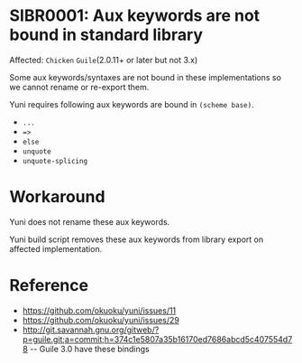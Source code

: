 SIBR0001: Aux keywords are not bound in standard library
========================================================

Affected: `Chicken` `Guile`(2.0.11+ or later but not 3.x)

Some aux keywords/syntaxes are not bound in these implementations so we cannot rename or re-export them.

Yuni requires following aux keywords are bound in `(scheme base)`.

* `...`
* `=>`
* `else`
* `unquote`
* `unquote-splicing`

Workaround
==========

Yuni does not rename these aux keywords.

Yuni build script removes these aux keywords from library export on affected implementation.

Reference
=========

* https://github.com/okuoku/yuni/issues/11
* https://github.com/okuoku/yuni/issues/29
* http://git.savannah.gnu.org/gitweb/?p=guile.git;a=commit;h=374c1e5807a35b16170ed7686abcd5c407554d78 -- Guile 3.0 have these bindings
